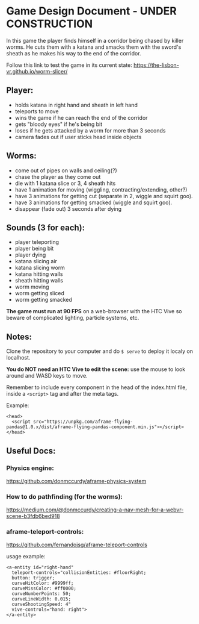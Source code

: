 # Game Design Document - UNDER CONSTRUCTION

In this game the player finds himself in a corridor being chased by killer worms. He cuts them with a katana and smacks them with the sword's sheath as he makes his way to the end of the corridor.

Follow this link to test the game in its current state:
https://the-lisbon-vr.github.io/worm-slicer/

## Player:
  - holds katana in right hand and sheath in left hand
  - teleports to move
  - wins the game if he can reach the end of the corridor
  - gets "bloody eyes" if he's being bit
  - loses if he gets attacked by a worm for more than 3 seconds
  - camera fades out if user sticks head inside objects

## Worms:
  - come out of pipes on walls and ceiling(?)
  - chase the player as they come out
  - die with 1 katana slice or 3, 4 sheath hits
  - have 1 animation for moving (wiggling, contracting/extending, other?)
  - have 3 animations for getting cut (separate in 2, wiggle and squirt goo).
  - have 3 animations for getting smacked (wiggle and squirt goo).
  - disappear (fade out) 3 seconds after dying

## Sounds (3 for each):
  - player teleporting
  - player being bit
  - player dying
  - katana slicing air
  - katana slicing worm
  - katana hitting walls
  - sheath hitting walls
  - worm moving
  - worm getting sliced
  - worm getting smacked


**The game must run at 90 FPS** on a web-browser with the HTC Vive so beware of complicated lighting, particle systems, etc.

## Notes:

Clone the repository to your computer and do ` $ serve ` to deploy it localy on localhost.

**You do NOT need an HTC Vive to edit the scene:** use the mouse to look around and WASD keys to move.

Remember to include every component in the head of the index.html file, inside a ` <script> ` tag and after the meta tags.

Example:
```
<head>
  <script src="https://unpkg.com/aframe-flying-pandas@1.0.x/dist/aframe-flying-pandas-component.min.js"></script>
</head>
```
## Useful Docs:

### Physics engine:
https://github.com/donmccurdy/aframe-physics-system

### How to do pathfinding (for the worms):
https://medium.com/@donmccurdy/creating-a-nav-mesh-for-a-webvr-scene-b3fdb6bed918

### aframe-teleport-controls:
https://github.com/fernandojsg/aframe-teleport-controls

usage example:
```
<a-entity id="right-hand"
  teleport-controls="collisionEntities: #floorRight;
  button: trigger;
  curveHitColor: #9999ff;
  curveMissColor: #ff0000;
  curveNumberPoints: 50;
  curveLineWidth: 0.015;
  curveShootingSpeed: 4"
  vive-controls="hand: right">
</a-entity>
```
